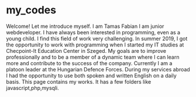 # my_codes

Welcome!
Let me introduce myself.
I am Tamas Fabian I am junior webdeveloper.
I have always been interested in programming, even as a young child. I find this field of work very challenging.
In summer 2019, I got the opportunity to work with programming when I started my IT studies at Checpoint-It Education Center in Szeged.
My goals are to improve professionally and to be a member of a dynamic team where I can learn more and contribute to the success of the company.
Currently I am a platoon leader at the Hungarian Defence Forces.
During my services abroad I had the opportunity to use both spoken and written English on a daily basis.
This page contains my works.
It has a few folders like javascript,php,mysqli.
